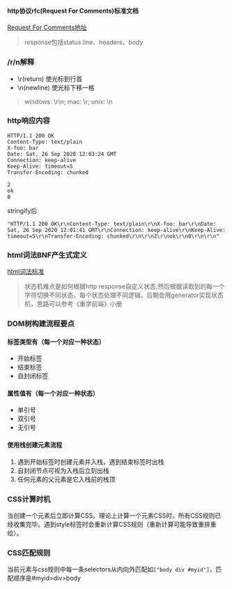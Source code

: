 #### http协议rfc(Request For Comments)标准文档
[Request For Comments地址](https://tools.ietf.org/html/rfc2616)
> response包括status line、headers、body

### /r/n解释
- \r(return) 使光标到行首
- \n(newline) 使光标下移一格
> windows: \r\n; mac: \r; unix: \n

### http响应内容
```
HTTP/1.1 200 OK
Content-Type: text/plain
X-foo: bar
Date: Sat, 26 Sep 2020 12:03:24 GMT
Connection: keep-alive
Keep-Alive: timeout=5
Transfer-Encoding: chunked

2
ok
0
```
stringify后
```
"HTTP/1.1 200 OK\r\nContent-Type: text/plain\r\nX-foo: bar\r\nDate: Sat, 26 Sep 2020 12:01:41 GMT\r\nConnection: keep-alive\r\nKeep-Alive: timeout=5\r\nTransfer-Encoding: chunked\r\n\r\n2\r\nok\r\n0\r\n\r\n"
```
### html词法BNF产生式定义
[html词法标准](https://html.spec.whatwg.org/multipage/parsing.html#tokenization)
> 状态机难点是如何根据http response自定义状态,然后根据读取到的每一个字符切换不同状态，每个状态处理不同逻辑。后期会用generator实现状态机，思路可以参考《重学前端》小册


### DOM树构建流程要点
#### 标签类型有（每一个对应一种状态）
- 开始标签
- 结束标签
- 自封闭标签
#### 属性值有（每一个对应一种状态）
- 单引号
- 双引号
- 无引号
#### 使用栈创建元素流程
1. 遇到开始标签时创建元素并入栈，遇到结束标签时出栈
2. 自封闭节点可视为入栈后立刻出栈
3. 任何元素的父元素是它入栈前的栈顶

### CSS计算时机
当创建一个元素后立即计算CSS。理论上计算一个元素CSS时，所有CSS规则已经收集完毕。遇到style标签时会重新计算CSS规则（重新计算可能导致重排重绘）。

### CSS匹配规则
当前元素与css规则中每一条selectors从内向外匹配如`["body div #myid"]`，匹配顺序是#myid>div>body